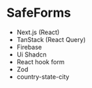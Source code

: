 # SafeForms

* Next.js (React)
* TanStack (React Query)
* Firebase
* Ui Shadcn
* React hook form
* Zod
* country-state-city